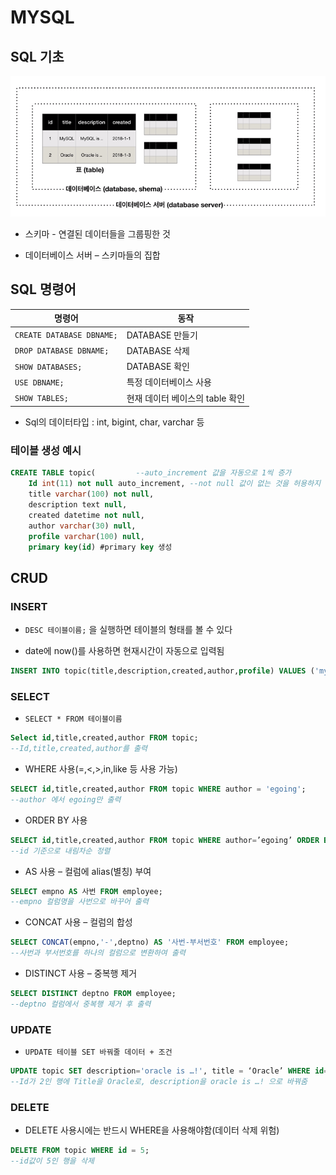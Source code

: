 # MYSQL

## SQL 기초

![image-20210615222029935](01_sql.assets/image-20210615222029935.png)

* 스키마 - 연결된 데이터들을 그룹핑한 것

* 데이터베이스 서버 – 스키마들의 집합

 

## SQL 명령어



| 명령어                    | 동작                            |
| ------------------------- | ------------------------------- |
| `CREATE DATABASE DBNAME;` | DATABASE 만들기                 |
| `DROP DATABASE DBNAME;`   | DATABASE 삭제                   |
| `SHOW DATABASES;`         | DATABASE 확인                   |
| `USE DBNAME;`             | 특정 데이터베이스 사용          |
| `SHOW TABLES;`            | 현재 데이터 베이스의 table 확인 |


* Sql의 데이터타입 : int, bigint, char, varchar 등



### 테이블 생성 예시

```sql
CREATE TABLE topic(			--auto_increment 값을 자동으로 1씩 증가
	Id int(11) not null auto_increment, --not null 값이 없는 것을 허용하지 않음
	title varchar(100) not null,
	description text null,
	created datetime not null,
	author varchar(30) null,
	profile varchar(100) null,
	primary key(id) #primary key 생성

```



## CRUD

### INSERT

* `DESC 테이블이름;` 을 실행하면 테이블의 형태를 볼 수 있다

* date에 now()를 사용하면 현재시간이 자동으로 입력됨

```sql 
INSERT INTO topic(title,description,created,author,profile) VALUES ('mysql','mysql is ...',now(),'egoing','developer'); 
```



### SELECT

* `SELECT * FROM 테이블이름`

```sql 
Select id,title,created,author FROM topic;
--Id,title,created,author를 출력
```

* WHERE 사용(=,<,>,in,like 등 사용 가능)

```sql
SELECT id,title,created,author FROM topic WHERE author = 'egoing';
--author 에서 egoing만 출력
```

* ORDER BY 사용

```sql
SELECT id,title,created,author FROM topic WHERE author=’egoing’ ORDER BY id DESC;
--id 기준으로 내림차순 정렬
```

* AS 사용 – 컬럼에 alias(별칭) 부여

```sql
SELECT empno AS 사번 FROM employee;  
--empno 컬럼명을 사번으로 바꾸어 출력
```

* CONCAT 사용 – 컬럼의 합성

```sql
SELECT CONCAT(empno,'-',deptno) AS '사번-부서번호' FROM employee; 
--사번과 부서번호를 하나의 컬럼으로 변환하여 출력
```

* DISTINCT 사용 – 중복행 제거

```sql
SELECT DISTINCT deptno FROM employee;
--deptno 컬럼에서 중복행 제거 후 출력
```



### UPDATE

* `UPDATE 테이블 SET 바꿔줄 데이터 + 조건`

```sql 
UPDATE topic SET description='oracle is …!', title = ‘Oracle’ WHERE id=2;
--Id가 2인 행에 Title을 Oracle로, description을 oracle is …! 으로 바꿔줌 
```



### DELETE

* DELETE 사용시에는 반드시 WHERE을 사용해야함(데이터 삭제 위험)

```sql
DELETE FROM topic WHERE id = 5;
--id값이 5인 행을 삭제
```



